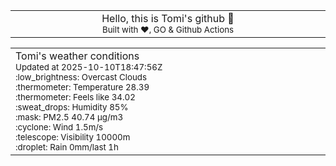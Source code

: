 
<div align="center">
<table>
<tbody>
<td align="center">
<img width="2000" height="0"><br>
Hello, this is Tomi's github 👋<br>
<sup>Built with ❤️, GO & Github Actions</sup><br>
<img width="2000" height="0">
</td>
</tbody>
</table>
</div>
<table>
<tbody>
<td align="left">
<img width="2000" height="0"><br>
Tomi's weather conditions<br>
<sup>Updated at 2025-10-10T18:47:56Z</sup><br>
<sup>:low_brightness: Overcast Clouds</sup><br>
<sup>:thermometer: Temperature 28.39 </sup><br>
<sup>:thermometer: Feels like 34.02</sup><br>
<sup>:sweat_drops: Humidity 85%</sup><br>
<sup>:mask: PM2.5 40.74 μg/m3</sup><br>
<sup>:cyclone: Wind 1.5m/s </sup><br>
<sup>:telescope: Visibility 10000m </sup><br>
<sup>:droplet: Rain 0mm/last 1h </sup><br>
<img width="2000" height="0">
</td>
<td align="left">
<img width="2000" height="0"><br>
<br>
<img width="2000" height="0">
</td>
</tbody>
</table>
</div>
    